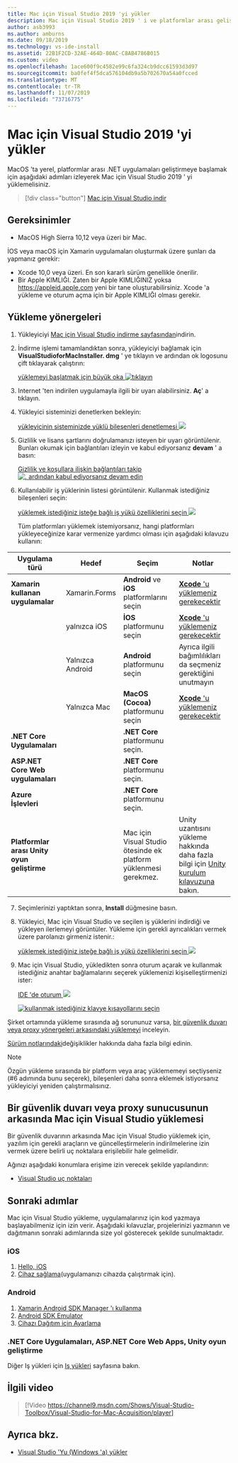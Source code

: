 ```yaml
---
title: Mac için Visual Studio 2019 'yi yükler
description: Mac için Visual Studio 2019 ' i ve platformlar arası geliştirme için gereken ek bileşenleri yüklemek için yönergeler.
author: asb3993
ms.author: amburns
ms.date: 09/18/2019
ms.technology: vs-ide-install
ms.assetid: 22B1F2CD-32AE-464D-80AC-C8AB4786B015
ms.custom: video
ms.openlocfilehash: 1ace600f9c4582e99c6fa324cb9dcc61593d3d97
ms.sourcegitcommit: ba0fef4f5dca576104db9a5b702670a54a0fcced
ms.translationtype: MT
ms.contentlocale: tr-TR
ms.lasthandoff: 11/07/2019
ms.locfileid: "73716775"
---
```

# <a name="install-visual-studio-2019-for-mac"></a>Mac için Visual Studio 2019 'yi yükler

MacOS 'ta yerel, platformlar arası .NET uygulamaları geliştirmeye başlamak için aşağıdaki adımları izleyerek Mac için Visual Studio 2019 ' yi yüklemelisiniz.

 > [!div class="button"]
 > [Mac için Visual Studio indir](https://visualstudio.microsoft.com/downloads/?utm_medium=microsoft&utm_source=docs.microsoft.com&utm_campaign=navigation+cta&utm_content=download+vsmac2019)

## <a name="requirements"></a>Gereksinimler

- MacOS High Sierra 10,12 veya üzeri bir Mac.

İOS veya macOS için Xamarin uygulamaları oluşturmak üzere şunları da yapmanız gerekir:

- Xcode 10,0 veya üzeri. En son kararlı sürüm genellikle önerilir.
- Bir Apple KIMLIĞI. Zaten bir Apple KIMLIĞINIZ yoksa https://appleid.apple.com yeni bir tane oluşturabilirsiniz. Xcode 'a yükleme ve oturum açma için bir Apple KIMLIĞI olması gerekir.

## <a name="installation-instructions"></a>Yükleme yönergeleri

1. Yükleyiciyi [Mac için Visual Studio indirme sayfasından](https://aka.ms/vsmac)indirin.
2. İndirme işlemi tamamlandıktan sonra, yükleyiciyi bağlamak için **VisualStudioforMacInstaller. dmg** ' ye tıklayın ve ardından ok logosunu çift tıklayarak çalıştırın:

    [yüklemeyi başlatmak için büyük oka ![tıklayın](media/install-installer-sml.png)](media/install-installer.png#lightbox)

3. Internet 'ten indirilen uygulamayla ilgili bir uyarı alabilirsiniz. **Aç**' a tıklayın.
4. Yükleyici sisteminizi denetlerken bekleyin:

    [yükleyicinin sisteminizde yüklü bileşenleri denetlemesi ![](media/install-checking-sml.png)](media/install-checking.png#lightbox)

5. Gizlilik ve lisans şartlarını doğrulamanızı isteyen bir uyarı görüntülenir. Bunları okumak için bağlantıları izleyin ve kabul ediyorsanız **devam** ' a basın:

    [Gizlilik ve koşullara ilişkin bağlantıları takip ![, ardından kabul ediyorsanız devam edin](media/install-privacy.png)](media/install-privacy.png#lightbox)

6. Kullanılabilir iş yüklerinin listesi görüntülenir. Kullanmak istediğiniz bileşenleri seçin:

    [yüklemek istediğiniz isteğe bağlı iş yükü özelliklerini seçin ![](media/install-selection.png)](media/install-selection.png#lightbox)

   Tüm platformları yüklemek istemiyorsanız, hangi platformları yükleyeceğinize karar vermenize yardımcı olması için aşağıdaki kılavuzu kullanın:


|Uygulama türü  |Hedef  |Seçim  |Notlar  |
|---------|---------|---------|---------|
|**Xamarin kullanan uygulamalar**| Xamarin.Forms|**Android** ve **iOS** platformlarını seçin |[ **Xcode** 'u yüklemeniz gerekecektir](https://developer.apple.com/xcode/) |
||yalnızca iOS|**İOS** platformunu seçin|[ **Xcode** 'u yüklemeniz gerekecektir](https://developer.apple.com/xcode/)|
||Yalnızca Android|**Android** platformunu seçin|Ayrıca ilgili bağımlılıkları da seçmeniz gerektiğini unutmayın|
||Yalnızca Mac|**MacOS (Cocoa)** platformunu seçin|[ **Xcode** 'u yüklemeniz gerekecektir](https://developer.apple.com/xcode/)|
|**.NET Core Uygulamaları**|         |**.NET Core** platformunu seçin.|         |
|**ASP.NET Core Web uygulamaları**|         |**.NET Core** platformunu seçin.|         |
|**Azure İşlevleri**|         |**.NET Core** platformunu seçin.|         |
|**Platformlar arası Unity oyun geliştirme**|         |Mac için Visual Studio ötesinde ek platform yüklenmesi gerekmez.| Unity uzantısını yükleme hakkında daha fazla bilgi için [Unity kurulum kılavuzuna](/visualstudio/mac/setup-vsmac-tools-unity) bakın.|


7. Seçimlerinizi yaptıktan sonra, **Install** düğmesine basın.
8. Yükleyici, Mac için Visual Studio ve seçilen iş yüklerini indirdiği ve yükleyen ilerlemeyi görüntüler. Yükleme için gerekli ayrıcalıkları vermek üzere parolanızı girmeniz istenir.:

    [yüklemek istediğiniz isteğe bağlı iş yükü özelliklerini seçin ![](media/installation-progress.png)](media/installation-progress.png#lightbox)

9. Mac için Visual Studio, yükledikten sonra oturum açarak ve kullanmak istediğiniz anahtar bağlamalarını seçerek yüklemenizi kişiselleştirmenizi ister:

    [IDE 'de oturum ![](media/ide-tour-2019-start-signin.png)](media/ide-tour-2019-start-signin.png#lightbox)

    [![kullanmak istediğiniz klavye kısayollarını seçin](media/ide-tour-2019-keyboard-shortcut.png)](media/ide-tour-2019-keyboard-shortcut.png#lightbox)

Şirket ortamında yükleme sırasında ağ sorununuz varsa, [bir güvenlik duvarı veya proxy yönergeleri arkasındaki yüklemeyi](/visualstudio/mac/installation#install-visual-studio-for-mac-behind-a-firewall-or-proxy-server) inceleyin.

[Sürüm notlarındaki](/visualstudio/releasenotes/vs2019-mac-relnotes)değişiklikler hakkında daha fazla bilgi edinin.

> [!NOTE]
> Özgün yükleme sırasında bir platform veya araç yüklememeyi seçtiyseniz (#6 adımında bunu seçerek), bileşenleri daha sonra eklemek istiyorsanız yükleyiciyi yeniden çalıştırmalısınız.

## <a name="install-visual-studio-for-mac-behind-a-firewall-or-proxy-server"></a>Bir güvenlik duvarı veya proxy sunucusunun arkasında Mac için Visual Studio yüklemesi

Bir güvenlik duvarının arkasında Mac için Visual Studio yüklemek için, yazılım için gerekli araçların ve güncelleştirmelerin indirilmelerine izin vermek üzere belirli uç noktalara erişilebilir hale gelmelidir.

Ağınızı aşağıdaki konumlara erişime izin verecek şekilde yapılandırın:

- [Visual Studio uç noktaları](/visualstudio/mac/install-behind-a-firewall-or-proxy-server)

## <a name="next-steps"></a>Sonraki adımlar

Mac için Visual Studio yükleme, uygulamalarınız için kod yazmaya başlayabilmeniz için izin verir. Aşağıdaki kılavuzlar, projelerinizi yazmanın ve dağıtmanın sonraki adımlarında size yol gösterecek şekilde sunulmaktadır.

### <a name="ios"></a>iOS

1. [Hello, iOS](https://developer.xamarin.com/guides/ios/getting_started/hello,_iOS/)
2. [Cihaz sağlama](https://developer.xamarin.com/guides/ios/getting_started/installation/device_provisioning)(uygulamanızı cihazda çalıştırmak için).

### <a name="android"></a>Android

1. [Xamarin Android SDK Manager 'ı kullanma](https://developer.xamarin.com/guides/android/getting_started/installation/android-sdk/?ide=xs)
2. [Android SDK Emulator](https://developer.xamarin.com/guides/android/getting_started/installation/android-emulator/)
4. [Cihazı Dağıtım için Ayarlama](https://developer.xamarin.com/guides/android/getting_started/installation/set_up_device_for_development/)

### <a name="net-core-apps-aspnet-core-web-apps-unity-game-development"></a>.NET Core Uygulamaları, ASP.NET Core Web Apps, Unity oyun geliştirme

Diğer Iş yükleri için [Iş yükleri](workloads.md) sayfasına bakın.

## <a name="related-video"></a>İlgili video

> [!Video https://channel9.msdn.com/Shows/Visual-Studio-Toolbox/Visual-Studio-for-Mac-Acquisition/player]

## <a name="see-also"></a>Ayrıca bkz.

- [Visual Studio 'Yu (Windows 'a) yükler](/visualstudio/install/install-visual-studio)
